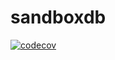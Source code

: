 # sandboxdb

[![codecov](https://codecov.io/github/VictorMeyer77/sandboxdb/graph/badge.svg?token=MCO1XZI4OO)](https://codecov.io/github/VictorMeyer77/sandboxdb)